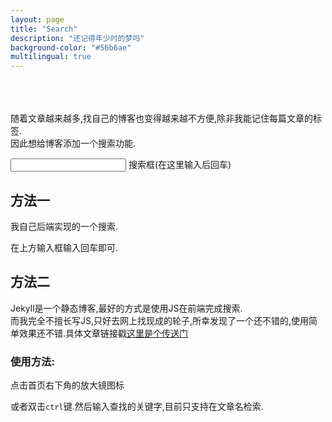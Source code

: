```yaml
---
layout: page
title: "Search"
description: "还记得年少时的梦吗"
background-color: "#56b6ae"
multilingual: true
---
```

<br/>
<br/>
<br/>
随着文章越来越多,找自己的博客也变得越来越不方便,除非我能记住每篇文章的标签. 
<br/>
因此想给博客添加一个搜索功能.  
<br/>


<input name="target" id="target" onkeyup="f1(event)"/> 搜索框(在这里输入后回车)


<div id="result">


## 方法一

我自己后端实现的一个搜索.

在上方输入框输入回车即可.

## 方法二

Jekyll是一个静态博客,最好的方式是使用JS在前端完成搜索.
<br/>
而我完全不擅长写JS,只好去网上找现成的轮子,所幸发现了一个还不错的,使用简单效果还不错.具体文章链接戳<a href="https://blog.csdn.net/dliyuedong/article/details/50539709">这里是个传送门</a>
<br/>
<h3 > 使用方法:</h3>

点击首页右下角的放大镜图标

或者双击`ctrl`键.然后输入查找的关键字,目前只支持在文章名检索.

</div>

<!-- <div>
	<div class="post-preview">
		<a href="/thrift/rpc/2019/03/28/Thrift%E5%85%A5%E9%97%A8%E5%8F%8A-Java-%E5%AE%9E%E7%8E%B0%E7%AE%80%E5%8D%95Demo/">
			<h2 class="post-title">
				Thrift入门及 Java 实现简单demo
			</h2>
			
			<div class="post-content-preview">
				
			我的
				
			</div>
		</a>

	</div>
</div> -->

<!-- <script src="https://code.jquery.com/jquery-3.1.0.min.js"></script> -->

<script type="text/javascript">
	//请求函数
	function f1(event){
		if (event.keyCode != 13 ) { //回车键是13 
			return false;
		}
		var target1  = document.getElementById("target");
		// $.getJSON("http://localhost:9999/blog/search?target=" + target1.value + "&callback=?", function(date){
		// 	alert(222);
		// });
		var divResult = document.getElementById("result");

		var newResultDiv = document.createElement('div');
		$.ajax({
			url: "http://huyan.couplecoders.tech:8090/blog/search?target=" + target1.value,
			type: "GET",
			dataType: "jsonp",
			jsonp:"callback",
			success: function(data) {
				//拿到了title
				console.log(12);
				var i = 0;

				data.forEach((item)=>{
					var article = document.createElement('div');
					article.id = "result" + i;
					i = i + 1;

					var a = document.createElement('a');
					a.href=item.url;

					var h3 = document.createElement('h3');
					h3.innerText = item.title;
					a.appendChild(h3);

					var p = document.createElement('p');
					console.log(target1.value);
					console.log(item.targetStr.replace(target1,'hahah'));
					var redTarget = "<font color=\"red\">" + target1.value + "</font>";
					p.innerHTML = "..."   +  item.targetStr.replace(target1.value,redTarget) + "...";
					a.appendChild(p);

					article.appendChild(a);

					console.log(article.innerHTML);

					newResultDiv.appendChild(article);
					// document.body.appendChild(divResult);
				});
				divResult.innerHTML=newResultDiv.innerHTML;
			},
			error: function(){
				alert("wrong");
			}
		});
	}
</script>
